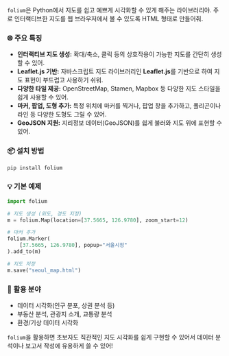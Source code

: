 `folium`은 Python에서 지도를 쉽고 예쁘게 시각화할 수 있게 해주는 라이브러리야. 주로 인터랙티브한 지도를 웹 브라우저에서 볼 수 있도록 HTML 형태로 만들어줘.

### 🌐 **주요 특징**  
- **인터랙티브 지도 생성:** 확대/축소, 클릭 등의 상호작용이 가능한 지도를 간단히 생성할 수 있어.
- **Leaflet.js 기반:** 자바스크립트 지도 라이브러리인 **Leaflet.js**를 기반으로 하여 지도 표현이 부드럽고 사용하기 쉬워.
- **다양한 타일 제공:** OpenStreetMap, Stamen, Mapbox 등 다양한 지도 스타일을 쉽게 사용할 수 있어.
- **마커, 팝업, 도형 추가:** 특정 위치에 마커를 찍거나, 팝업 창을 추가하고, 폴리곤이나 라인 등 다양한 도형도 그릴 수 있어.
- **GeoJSON 지원:** 지리정보 데이터(GeoJSON)를 쉽게 불러와 지도 위에 표현할 수 있어.

### 📦 **설치 방법**  
```bash
pip install folium
```

### 💡 **기본 예제**
```python
import folium

# 지도 생성 (위도, 경도 지정)
m = folium.Map(location=[37.5665, 126.9780], zoom_start=12)

# 마커 추가
folium.Marker(
    [37.5665, 126.9780], popup="서울시청"
).add_to(m)

# 지도 저장
m.save("seoul_map.html")
```

### 🚀 **활용 분야**
- 데이터 시각화(인구 분포, 상권 분석 등)
- 부동산 분석, 관광지 소개, 교통량 분석
- 환경/기상 데이터 시각화

`folium`을 활용하면 초보자도 직관적인 지도 시각화를 쉽게 구현할 수 있어서 데이터 분석이나 보고서 작성에 유용하게 쓸 수 있어!
